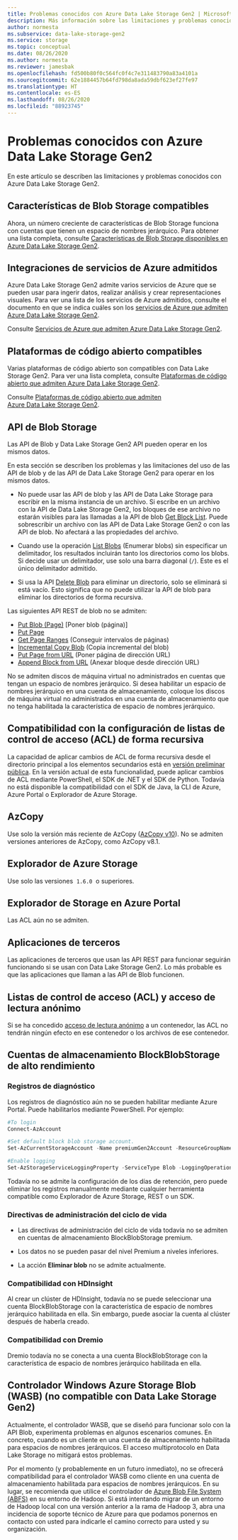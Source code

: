 ```yaml
---
title: Problemas conocidos con Azure Data Lake Storage Gen2 | Microsoft Docs
description: Más información sobre las limitaciones y problemas conocidos con Azure Data Lake Storage Gen2.
author: normesta
ms.subservice: data-lake-storage-gen2
ms.service: storage
ms.topic: conceptual
ms.date: 08/26/2020
ms.author: normesta
ms.reviewer: jamesbak
ms.openlocfilehash: fd500b80f0c564fc0f4c7e311483790a83a4101a
ms.sourcegitcommit: 62e1884457b64fd798da8ada59dbf623ef27fe97
ms.translationtype: HT
ms.contentlocale: es-ES
ms.lasthandoff: 08/26/2020
ms.locfileid: "88923745"
---
```

# <a name="known-issues-with-azure-data-lake-storage-gen2"></a>Problemas conocidos con Azure Data Lake Storage Gen2

En este artículo se describen las limitaciones y problemas conocidos con Azure Data Lake Storage Gen2.

## <a name="supported-blob-storage-features"></a>Características de Blob Storage compatibles

Ahora, un número creciente de características de Blob Storage funciona con cuentas que tienen un espacio de nombres jerárquico. Para obtener una lista completa, consulte [Características de Blob Storage disponibles en Azure Data Lake Storage Gen2](data-lake-storage-supported-blob-storage-features.md).

## <a name="supported-azure-service-integrations"></a>Integraciones de servicios de Azure admitidos

Azure Data Lake Storage Gen2 admite varios servicios de Azure que se pueden usar para ingerir datos, realizar análisis y crear representaciones visuales. Para ver una lista de los servicios de Azure admitidos, consulte el documento en que se indica cuáles son los [servicios de Azure que admiten Azure Data Lake Storage Gen2](data-lake-storage-supported-azure-services.md).

Consulte [Servicios de Azure que admiten Azure Data Lake Storage Gen2](data-lake-storage-supported-azure-services.md).

## <a name="supported-open-source-platforms"></a>Plataformas de código abierto compatibles

Varias plataformas de código abierto son compatibles con Data Lake Storage Gen2. Para ver una lista completa, consulte [Plataformas de código abierto que admiten Azure Data Lake Storage Gen2](data-lake-storage-supported-open-source-platforms.md).

Consulte [Plataformas de código abierto que admiten Azure Data Lake Storage Gen2](data-lake-storage-supported-open-source-platforms.md).

## <a name="blob-storage-apis"></a>API de Blob Storage

Las API de Blob y Data Lake Storage Gen2 API pueden operar en los mismos datos.

En esta sección se describen los problemas y las limitaciones del uso de las API de blob y de las API de Data Lake Storage Gen2 para operar en los mismos datos.

* No puede usar las API de blob y las API de Data Lake Storage para escribir en la misma instancia de un archivo. Si escribe en un archivo con la API de Data Lake Storage Gen2, los bloques de ese archivo no estarán visibles para las llamadas a la API de blob [Get Block List](https://docs.microsoft.com/rest/api/storageservices/get-block-list). Puede sobrescribir un archivo con las API de Data Lake Storage Gen2 o con las API de blob. No afectará a las propiedades del archivo.

* Cuando use la operación [List Blobs](https://docs.microsoft.com/rest/api/storageservices/list-blobs) (Enumerar blobs) sin especificar un delimitador, los resultados incluirán tanto los directorios como los blobs. Si decide usar un delimitador, use solo una barra diagonal (`/`). Este es el único delimitador admitido.

* Si usa la API [Delete Blob](https://docs.microsoft.com/rest/api/storageservices/delete-blob) para eliminar un directorio, solo se eliminará si está vacío. Esto significa que no puede utilizar la API de blob para eliminar los directorios de forma recursiva.

Las siguientes API REST de blob no se admiten:

* [Put Blob (Page)](https://docs.microsoft.com/rest/api/storageservices/put-blob) [Poner blob (página)]
* [Put Page](https://docs.microsoft.com/rest/api/storageservices/put-page)
* [Get Page Ranges](https://docs.microsoft.com/rest/api/storageservices/get-page-ranges) (Conseguir intervalos de páginas)
* [Incremental Copy Blob](https://docs.microsoft.com/rest/api/storageservices/incremental-copy-blob) (Copia incremental del blob)
* [Put Page from URL](https://docs.microsoft.com/rest/api/storageservices/put-page-from-url) (Poner página de dirección URL)
* [Append Block from URL](https://docs.microsoft.com/rest/api/storageservices/append-block-from-url) (Anexar bloque desde dirección URL)

No se admiten discos de máquina virtual no administrados en cuentas que tengan un espacio de nombres jerárquico. Si desea habilitar un espacio de nombres jerárquico en una cuenta de almacenamiento, coloque los discos de máquina virtual no administrados en una cuenta de almacenamiento que no tenga habilitada la característica de espacio de nombres jerárquico.

<a id="api-scope-data-lake-client-library"></a>

## <a name="support-for-setting-access-control-lists-acls-recursively"></a>Compatibilidad con la configuración de listas de control de acceso (ACL) de forma recursiva

La capacidad de aplicar cambios de ACL de forma recursiva desde el directorio principal a los elementos secundarios está en [versión preliminar pública](recursive-access-control-lists.md). En la versión actual de esta funcionalidad, puede aplicar cambios de ACL mediante PowerShell, el SDK de .NET y el SDK de Python. Todavía no está disponible la compatibilidad con el SDK de Java, la CLI de Azure, Azure Portal o Explorador de Azure Storage.

<a id="known-issues-tools"></a>

## <a name="azcopy"></a>AzCopy

Use solo la versión más reciente de AzCopy ([AzCopy v10](https://docs.microsoft.com/azure/storage/common/storage-use-azcopy-v10?toc=%2fazure%2fstorage%2ftables%2ftoc.json)). No se admiten versiones anteriores de AzCopy, como AzCopy v8.1.

<a id="storage-explorer"></a>

## <a name="azure-storage-explorer"></a>Explorador de Azure Storage

Use solo las versiones  `1.6.0`  o superiores.

<a id="explorer-in-portal"></a>

## <a name="storage-explorer-in-the-azure-portal"></a>Explorador de Storage en Azure Portal

Las ACL aún no se admiten.

<a id="third-party-apps"></a>

## <a name="thirdpartyapplications"></a>Aplicaciones de terceros

Las aplicaciones de terceros que usan las API REST para funcionar seguirán funcionando si se usan con Data Lake Storage Gen2. Lo más probable es que las aplicaciones que llaman a las API de Blob funcionen.

## <a name="access-control-lists-acl-and-anonymous-read-access"></a>Listas de control de acceso (ACL) y acceso de lectura anónimo

Si se ha concedido [acceso de lectura anónimo](storage-manage-access-to-resources.md) a un contenedor, las ACL no tendrán ningún efecto en ese contenedor o los archivos de ese contenedor.

## <a name="premium-performance-blockblobstorage-storage-accounts"></a>Cuentas de almacenamiento BlockBlobStorage de alto rendimiento

### <a name="diagnostic-logs"></a>Registros de diagnóstico

Los registros de diagnóstico aún no se pueden habilitar mediante Azure Portal. Puede habilitarlos mediante PowerShell. Por ejemplo:

```powershell
#To login
Connect-AzAccount

#Set default block blob storage account.
Set-AzCurrentStorageAccount -Name premiumGen2Account -ResourceGroupName PremiumGen2Group

#Enable logging
Set-AzStorageServiceLoggingProperty -ServiceType Blob -LoggingOperations read,write,delete -RetentionDays 14
```

Todavía no se admite la configuración de los días de retención, pero puede eliminar los registros manualmente mediante cualquier herramienta compatible como Explorador de Azure Storage, REST o un SDK.

### <a name="lifecycle-management-policies"></a>Directivas de administración del ciclo de vida

- Las directivas de administración del ciclo de vida todavía no se admiten en cuentas de almacenamiento BlockBlobStorage premium. 

- Los datos no se pueden pasar del nivel Premium a niveles inferiores. 

- La acción **Eliminar blob** no se admite actualmente. 

### <a name="hdinsight-support"></a>Compatibilidad con HDInsight

Al crear un clúster de HDInsight, todavía no se puede seleccionar una cuenta BlockBlobStorage con la característica de espacio de nombres jerárquico habilitada en ella. Sin embargo, puede asociar la cuenta al clúster después de haberla creado.

### <a name="dremio-support"></a>Compatibilidad con Dremio

Dremio todavía no se conecta a una cuenta BlockBlobStorage con la característica de espacio de nombres jerárquico habilitada en ella. 

## <a name="windows-azure-storage-blob-wasb-driver-unsupported-with-data-lake-storage-gen2"></a>Controlador Windows Azure Storage Blob (WASB) (no compatible con Data Lake Storage Gen2)

Actualmente, el controlador WASB, que se diseñó para funcionar solo con la API Blob, experimenta problemas en algunos escenarios comunes. En concreto, cuando es un cliente en una cuenta de almacenamiento habilitada para espacios de nombres jerárquicos. El acceso multiprotocolo en Data Lake Storage no mitigará estos problemas. 

Por el momento (y probablemente en un futuro inmediato), no se ofrecerá compatibilidad para el controlador WASB como cliente en una cuenta de almacenamiento habilitada para espacios de nombres jerárquicos. En su lugar, se recomienda que utilice el controlador de [Azure Blob File System (ABFS)](data-lake-storage-abfs-driver.md) en su entorno de Hadoop. Si está intentando migrar de un entorno de Hadoop local con una versión anterior a la rama de Hadoop 3, abra una incidencia de soporte técnico de Azure para que podamos ponernos en contacto con usted para indicarle el camino correcto para usted y su organización.
